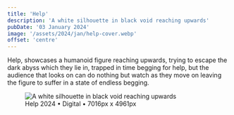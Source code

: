 ```yaml
---
title: 'Help'
description: 'A white silhouette in black void reaching upwards'
pubDate: '03 January 2024'
image: '/assets/2024/jan/help-cover.webp'
offset: 'centre'
---
```


Help, showcases a humanoid figure reaching upwards, trying to escape the dark abyss which they lie in, trapped in time begging for help, but the audience that looks on can do nothing but watch as they move on leaving the figure to suffer in a state of endless begging.

<figure>
  <img src="/assets/2024/jan/help.webp" alt="A white silhouette in black void reaching upwards" />
  <figcaption>Help 2024 • Digital • 7016px x 4961px</figcaption>
</figure>